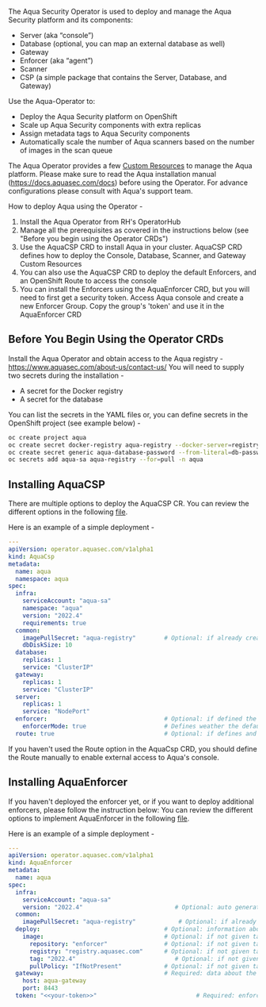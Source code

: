 The Aqua Security Operator is used to deploy and manage the Aqua Security platform and its components:
* Server (aka “console”)
* Database (optional, you can map an external database as well) 
* Gateway 
* Enforcer (aka “agent”)
* Scanner
* CSP (a simple package that contains the Server, Database, and Gateway)

Use the Aqua-Operator to: 
* Deploy the Aqua Security platform on OpenShift
* Scale up Aqua Security components with extra replicas
* Assign metadata tags to Aqua Security components
* Automatically scale the number of Aqua scanners based on the number of images in the scan queue
	
The Aqua Operator provides a few [Custom Resources](https://github.com/aquasecurity/aqua-operator/tree/master/config/crd) to manage the Aqua platform. 
Please make sure to read the Aqua installation manual (https://docs.aquasec.com/docs) before using the Operator. 
For advance configurations please consult with Aqua's support team.
    
How to deploy Aqua using the Operator -
1. Install the Aqua Operator from RH's OperatorHub
2. Manage all the prerequisites as covered in the instructions below (see "Before you begin using the Operator CRDs")
3. Use the AquaCSP CRD to install Aqua in your cluster. AquaCSP CRD defines how to deploy the Console, Database, Scanner, and Gateway Custom Resources
4. You can also use the AquaCSP CRD to deploy the default Enforcers, and an OpenShift Route to access the console 
5. You can install the Enforcers using the AquaEnforcer CRD, but you will need to first get a security token.  Access Aqua console and create a new Enforcer Group. Copy the group's 'token' and use it in the AquaEnforcer CRD
	

## Before You Begin Using the Operator CRDs
Install the Aqua Operator and obtain access to the Aqua registry - https://www.aquasec.com/about-us/contact-us/
You will need to supply two secrets during the installation - 
* A secret for the Docker registry
* A secret for the database

You can list the secrets in the YAML files or, you can define secrets in the OpenShift project (see example below) -
```bash
oc create project aqua 
oc create secret docker-registry aqua-registry --docker-server=registry.aquasec.com --docker-username=<AQUA_USERNAME> --docker-password=<AQUA_PASSWORD> --docker-email=<user email> -n aqua
oc create secret generic aqua-database-password --from-literal=db-password=<password> -n aqua
oc secrets add aqua-sa aqua-registry --for=pull -n aqua
```

## Installing AquaCSP
There are multiple options to deploy the AquaCSP CR. You can review the different options in the following [file](https://github.com/aquasecurity/aqua-operator/blob/master/config/crd/operator_v1alpha1_aquacsp_cr.yaml). 

Here is an example of a simple deployment  - 
```yaml
---
apiVersion: operator.aquasec.com/v1alpha1
kind: AquaCsp
metadata:
  name: aqua
  namespace: aqua
spec:
  infra:                                    
    serviceAccount: "aqua-sa"               
    namespace: "aqua"                       
    version: "2022.4"                          
    requirements: true                      
  common:
    imagePullSecret: "aqua-registry"        # Optional: if already created image pull secret then mention in here
    dbDiskSize: 10       
  database:                                 
    replicas: 1                            
    service: "ClusterIP"                    
  gateway:                                  
    replicas: 1                             
    service: "ClusterIP"                    
  server:                                   
    replicas: 1                             
    service: "NodePort" 
  enforcer:                                 # Optional: if defined the Operator will create the default Enforcer 
    enforcerMode: true                      # Defines weather the default enforcer will work in 'enforce' or 'audit' more 
  route: true                               # Optional: if defines and set to true, the operator will create a Route to enable access to the console
```

If you haven't used the Route option in the AquaCsp CRD, you should define the Route manually to enable external access to Aqua's console.

## Installing AquaEnforcer
If you haven't deployed the enforcer yet, or if you want to deploy additional enforcers, please follow the instruction below:
You can review the different options to implement AquaEnforcer in the following [file](https://github.com/aquasecurity/aqua-operator/blob/master/config/crd/operator_v1alpha1_aquaenforcer_cr.yaml).

Here is an example of a simple deployment  - 
```yaml
---
apiVersion: operator.aquasec.com/v1alpha1
kind: AquaEnforcer
metadata:
  name: aqua
spec:
  infra:                                    
    serviceAccount: "aqua-sa"                
    version: "2022.4"                          # Optional: auto generate to latest version
  common:
    imagePullSecret: "aqua-registry"            # Optional: if already created image pull secret then mention in here
  deploy:                                   # Optional: information about aqua enforcer deployment
    image:                                  # Optional: if not given take the default value and version from infra.version
      repository: "enforcer"                # Optional: if not given take the default value - enforcer
      registry: "registry.aquasec.com"      # Optional: if not given take the default value - registry.aquasec.com
      tag: "2022.4"                            # Optional: if not given take the default value - 4.5 (latest tested version for this operator version)
      pullPolicy: "IfNotPresent"            # Optional: if not given take the default value - IfNotPresent
  gateway:                                  # Required: data about the gateway address
    host: aqua-gateway
    port: 8443
  token: "<<your-token>>"                            # Required: enforcer group token also can use an existing secret instead (you can create a token from Aqua's console)
```
